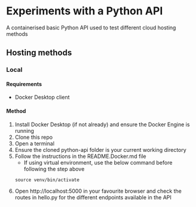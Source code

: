 # Experiments with a Python API

A containerised basic Python API used to test different cloud hosting methods

## Hosting methods

### Local

#### Requirements
- Docker Desktop client

#### Method
1. Install Docker Desktop (if not already) and ensure the Docker Engine is running 
2. Clone this repo
3. Open a terminal
4. Ensure the cloned python-api folder is your current working directory
5. Follow the instructions in the README.Docker.md file
    - If using virtual environment, use the below command before following the step above
    ```
    source venv/bin/activate
   ```
6. Open http://localhost:5000 in your favourite browser and check the routes in hello.py for the different endpoints available in the API